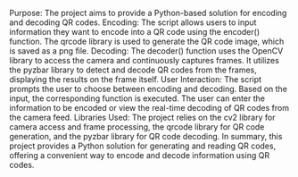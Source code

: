 Purpose: The project aims to provide a Python-based solution for encoding and decoding QR codes.
Encoding: The script allows users to input information they want to encode into a QR code using the encoder() function. The qrcode library is used to generate the QR code image, which is saved as a png file.
Decoding: The decoder() function uses the OpenCV library to access the camera and continuously captures frames. It utilizes the pyzbar library to detect and decode QR codes from the frames, displaying the results on the frame itself.
User Interaction: The script prompts the user to choose between encoding and decoding. Based on the input, the corresponding function is executed. The user can enter the information to be encoded or view the real-time decoding of QR codes from the camera feed.
Libraries Used: The project relies on the cv2 library for camera access and frame processing, the qrcode library for QR code generation, and the pyzbar library for QR code decoding.
In summary, this project provides a Python solution for generating and reading QR codes, offering a convenient way to encode and decode information using QR codes. 
